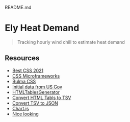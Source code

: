 README.md

# Ely Heat Demand

> Tracking hourly wind chill to estimate heat demand

## Resources

- [Best CSS 2021](https://dev.to/theme_selection/best-css-frameworks-in-2020-1jjh)
- [CSS Microframeworks](https://blog.logrocket.com/6-css-micro-frameworks-compared/)
- [Bulma CSS](https://bulma.io/)
- [Initial data from US Gov](https://w1.weather.gov/data/obhistory/KELO.html)
- [HTMLTablesGenerator](https://www.tablesgenerator.com/html_tables)
- [Convert HTML Tabls to TSV](https://wtools.io/paste-code)
- [Convert TSV to JSON](https://onlinetsvtools.com/convert-tsv-to-json)
- [Chart.js](https://www.chartjs.org/docs/latest/)
- [Nice looking](https://codepen.io/rozklad/pen/OOMGza)
